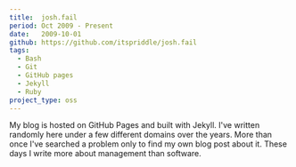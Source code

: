 ```yaml
---
title:  josh.fail
period: Oct 2009 - Present
date:   2009-10-01
github: https://github.com/itspriddle/josh.fail
tags:
  - Bash
  - Git
  - GitHub pages
  - Jekyll
  - Ruby
project_type: oss
---
```


My blog is hosted on GitHub Pages and built with Jekyll. I've written randomly
here under a few different domains over the years. More than once I've
searched a problem only to find my own blog post about it. These days I write
more about management than software.

